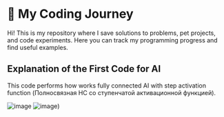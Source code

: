 # 🚀 My Coding Journey
Hi! This is my repository where I save solutions to problems, pet projects, and code experiments. Here you can track my programming progress and find useful examples.


## Explanation of the First Code for AI

This code performs how works fully connected AI with step activation function
                            (Полносвязная НС со ступенчатой активационной функцией).

![image](https://github.com/user-attachments/assets/d2bdd34a-dcde-437f-bf1d-2d306bd68635)
![image](https://github.com/user-attachments/assets/43c2fe1a-3688-419f-a62e-14b811c65ea4))

